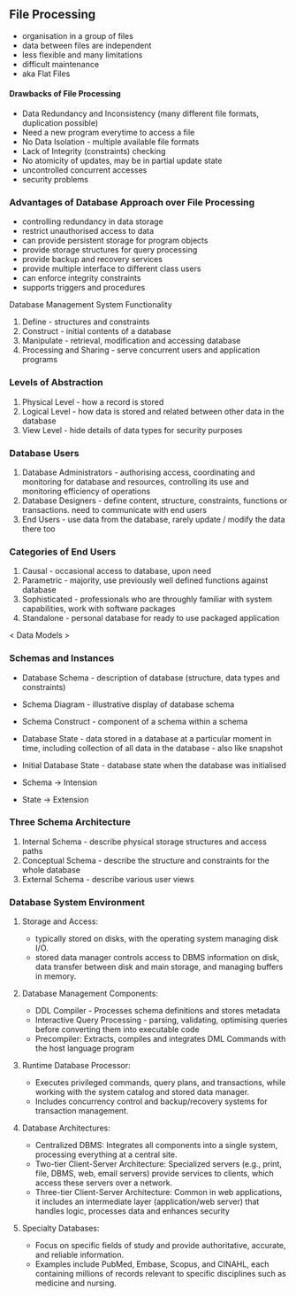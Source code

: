
## File Processing
- organisation in a group of files
- data between files are independent
- less flexible and many limitations
- difficult maintenance
- aka Flat Files

#### Drawbacks of File Processing
- Data Redundancy and Inconsistency (many different file formats, duplication possible)
- Need a new program everytime to access a file
- No Data Isolation - multiple available file formats
- Lack of Integrity (constraints) checking
- No atomicity of updates, may be in partial update state
- uncontrolled concurrent accesses
- security problems

### Advantages of Database Approach over File Processing
- controlling redundancy in data storage 
- restrict unauthorised access to data
- can provide persistent storage for program objects
- provide storage structures for query processing
- provide backup and recovery services
- provide multiple interface to different class users
- can enforce integrity constraints
- supports triggers and procedures

Database Management System Functionality
1. Define - structures and constraints
2. Construct - initial contents of a database
3. Manipulate - retrieval, modification and accessing database
4. Processing and Sharing - serve concurrent users and application programs

### Levels of Abstraction
1. Physical Level - how a record is stored
2. Logical Level - how data is stored and related between other data in the database
3. View Level - hide details of data types for security purposes



### Database Users
1. Database Administrators - authorising access, coordinating and monitoring for database and resources, controlling its use and monitoring efficiency of operations
2. Database Designers - define content, structure, constraints, functions or transactions. need to communicate with end users
3. End Users - use data from the database, rarely update / modify the data there too

### Categories of End Users
1. Causal - occasional access to database, upon need
2. Parametric - majority, use previously well defined functions against database
3. Sophisticated - professionals who are throughly familiar with system capabilities, work with software packages
4. Standalone - personal database for ready to use packaged application 

< Data Models > 

### Schemas and Instances

- Database Schema - description of database (structure, data types and constraints)
- Schema Diagram - illustrative display of database schema
- Schema Construct - component of a schema within a schema

- Database State - data stored in a database at a particular moment in time, including collection of all data in the database - also like snapshot
- Initial Database State - database state when the database was initialised 
- Schema -> Intension
- State -> Extension


### Three Schema Architecture

1. Internal Schema - describe physical storage structures and access paths
2. Conceptual Schema - describe the structure and constraints for the whole database
3. External Schema - describe various user views


### Database System Environment

1. Storage and Access:
   - typically stored on disks, with the operating system managing disk I/O.
   - stored data manager controls access to DBMS information on disk, data transfer between disk and main storage, and managing buffers in memory.

2. Database Management Components:
   - DDL Compiler - Processes schema definitions and stores metadata
   - Interactive Query Processing - parsing, validating, optimising queries before converting them into executable code
   - Precompiler: Extracts, compiles and integrates DML Commands with the host language program

3. Runtime Database Processor:
   - Executes privileged commands, query plans, and transactions, while working with the system catalog and stored data manager.
   - Includes concurrency control and backup/recovery systems for transaction management.

4. Database Architectures:
   - Centralized DBMS: Integrates all components into a single system, processing everything at a central site.
   - Two-tier Client-Server Architecture: Specialized servers (e.g., print, file, DBMS, web, email servers) provide services to clients, which access these servers over a network.
   - Three-tier Client-Server Architecture: Common in web applications, it includes an intermediate layer (application/web server) that handles logic, processes data and enhances security

5. Specialty Databases:
   - Focus on specific fields of study and provide authoritative, accurate, and reliable information.
   - Examples include PubMed, Embase, Scopus, and CINAHL, each containing millions of records relevant to specific disciplines such as medicine and nursing.
